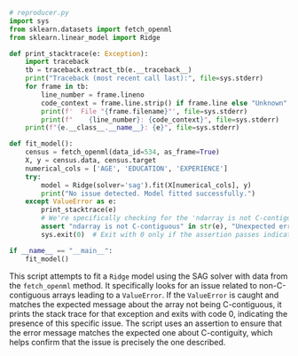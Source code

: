 ```python
# reproducer.py
import sys
from sklearn.datasets import fetch_openml
from sklearn.linear_model import Ridge

def print_stacktrace(e: Exception):
    import traceback
    tb = traceback.extract_tb(e.__traceback__)
    print("Traceback (most recent call last):", file=sys.stderr)
    for frame in tb:
        line_number = frame.lineno
        code_context = frame.line.strip() if frame.line else "Unknown"
        print(f'  File "{frame.filename}"', file=sys.stderr)
        print(f"    {line_number}: {code_context}", file=sys.stderr)
    print(f"{e.__class__.__name__}: {e}", file=sys.stderr)

def fit_model():
    census = fetch_openml(data_id=534, as_frame=True)
    X, y = census.data, census.target
    numerical_cols = ['AGE', 'EDUCATION', 'EXPERIENCE']
    try:
        model = Ridge(solver='sag').fit(X[numerical_cols], y)
        print("No issue detected. Model fitted successfully.")
    except ValueError as e:
        print_stacktrace(e)
        # We're specifically checking for the 'ndarray is not C-contiguous' error.
        assert "ndarray is not C-contiguous" in str(e), "Unexpected error message"
        sys.exit(0)  # Exit with 0 only if the assertion passes indicating the issue is present

if __name__ == "__main__":
    fit_model()
```

This script attempts to fit a `Ridge` model using the SAG solver with data from the `fetch_openml` method. It specifically looks for an issue related to non-C-contiguous arrays leading to a `ValueError`. If the `ValueError` is caught and matches the expected message about the array not being C-contiguous, it prints the stack trace for that exception and exits with code 0, indicating the presence of this specific issue. The script uses an assertion to ensure that the error message matches the expected one about C-contiguity, which helps confirm that the issue is precisely the one described.